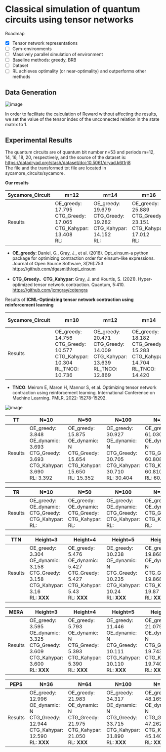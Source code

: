 # Classical simulation of quantum circuits using tensor networks

Roadmap
- [x] Tensor network representations
- [ ] Gym-environments
- [ ] Massively parallel simulation of environment
- [ ] Baseline methods: greedy, BRB
- [ ] Dataset
- [ ] RL achieves optimality (or near-optimality) and outperforms other methods

## Data Generation

![image](https://user-images.githubusercontent.com/75991833/218404111-e23e9e9b-c2ac-4648-aa04-9a7208fa7693.png)

In order to facilitate the calculation of Reward without affecting the results, we set the value of the tensor index of the unconnected relation in the state matrix to 1.

## Experimental Results

The quantum circuits are of quantum bit number n=53 and periods m=12, 14, 16, 18, 20, respectively, and the source of the dataset is: https://datadryad.org/stash/dataset/doi:10.5061/dryad.k6t1rj8                                                                                                                                          
The file and the transformed txt file are located in sycamore_circuits/sycamore.

**Our results**

|Sycamore_Circuit|m=12|m=14|m=16|m=18|m=20|
|-------|------- | -----|------ |------ |------ |
|Results|OE_greedy: 17.795<br>CTG_Greedy: 17.065<br>CTG_Kahypar: 13.408<br>RL:|OE_greedy: 19.679<br>CTG_Greedy: 19.282<br>CTG_Kahypar: 14.152<br>RL:|OE_greedy: 25.889<br>CTG_Greedy: 23.151<br>CTG_Kahypar: 17.012<br>RL:|OE_greedy: 26.793<br>CTG_Greedy: 23.570<br>CTG_Kahypar: 17.684<br>RL:|OE_greedy: 26.491<br>CTG_Greedy: 25.623<br>CTG_Kahypar: 18.826<br>RL: **17.078**|

- **OE_greedy**: Daniel, G., Gray, J., et al. (2018). Opt\_einsum-a python package for optimizing contraction order for einsum-like expressions. Journal of Open Source Software, 3(26):753
https://github.com/dgasmith/opt_einsum

- **CTG_Greedy、CTG_Kahypar**: Gray, J. and Kourtis, S. (2021). Hyper-optimized tensor network contraction. Quantum, 5:410.
https://github.com/jcmgray/cotengra

Results of **ICML-Optimizing tensor network contraction using reinforcement learning**

|Sycamore_Circuit|m=10|m=12|m=14|m=16(Not-Giving)|m=18(Not-Giving)|m=20|
|-------| ----|------- | -----|------ |------ |------ |
|Results|OE_greedy: 14.756<br>CTG_Greedy: 10.577<br>CTG_Kahypar: 10.304<br>RL_TNCO: 10.736|OE_greedy: 20.471<br>CTG_Greedy: 14.009<br>CTG_Kahypar: 13.639<br>RL_TNCO: 12.869|OE_greedy: 18.182<br>CTG_Greedy: 15.283<br>CTG_Kahypar: 14.704<br>RL_TNCO: 14.420|OE_greedy: <br>CTG_Greedy: <br>CTG_Kahypar: <br>RL_TNCO: |OE_greedy: <br>CTG_Greedy: <br>CTG_Kahypar: <br>RL_TNCO: |OE_greedy: 31.310<br>CTG_Greedy: 18.934<br>CTG_Kahypar: 18.765<br>RL_TNCO: 18.544|

- **TNCO**: Meirom E, Maron H, Mannor S, et al. Optimizing tensor network contraction using reinforcement learning. International Conference on Machine Learning. PMLR, 2022: 15278-15292.

![image](https://user-images.githubusercontent.com/75991833/227595309-a341713d-0247-4f3b-a12b-d94ac74af351.png)


|TT|N=10|N=50|N=100|N=200|N=400|N=600|N=800|N=1000|N=1500|N=2000|
|-------| ----|------- | -----|------| ----|------- | -----|------ | -----|------ |
|Results|OE_greedy: 3.848<br>OE_dynamic: 3.693<br>CTG_Greedy: 3.693<br>CTG_Kahypar: 3.690<br>RL: 3.392|OE_greedy: 15.875<br>OE_dynamic: N<br>CTG_Greedy: 15.654 <br>CTG_Kahypar: 15.650<br>RL: 15.352|OE_greedy: 30.927<br>OE_dynamic: N<br>CTG_Greedy: 30.705<br>CTG_Kahypar: 30.710<br>RL: 30.404|OE_greedy: 61.030<br>OE_dynamic: N<br>CTG_Greedy: 60.808<br>CTG_Kahypar: 60.810<br>RL: 60.507|OE_greedy: 121.236<br>OE_dynamic: N<br>CTG_Greedy: 121.014<br>CTG_Kahypar: 121.010<br>RL: 120.713|OE_greedy:  181.442<br>OE_dynamic: N<br>CTG_Greedy: 181.220<br>CTG_Kahypar: 181.220<br>RL: 180.919|OE_greedy: 241.648<br>OE_dynamic: N<br>CTG_Greedy: 241.426<br>CTG_Kahypar: 241.430<br>RL: 241.125|OE_greedy: 301.854<br>OE_dynamic: N<br>CTG_Greedy: 301.632<br>CTG_Kahypar: 301.630<br>RL: 301.331|OE_greedy: N<br>OE_dynamic: N<br>CTG_Greedy: N<br>CTG_Kahypar: 452.150<br>RL: |OE_greedy: N<br>OE_dynamic: N<br>CTG_Greedy: N<br>CTG_Kahypar: 602.660<br>RL: |

|TR|N=10|N=50|N=100|N=200|N=400|N=600|N=800|N=1000|N=1500|N=2000|
|-------| ----|------- | -----|------| ----|------- | -----|------ | -----|------ |
|Results|OE_greedy: <br>OE_dynamic: <br>CTG_Greedy: <br>CTG_Kahypar: <br>RL: |OE_greedy: <br>OE_dynamic: <br>CTG_Greedy: <br>CTG_Kahypar: <br>RL: |OE_greedy: <br>OE_dynamic: <br>CTG_Greedy: <br>CTG_Kahypar: <br>RL: |OE_greedy: <br>OE_dynamic: <br>CTG_Greedy: <br>CTG_Kahypar: <br>RL: |OE_greedy: <br>OE_dynamic: <br>CTG_Greedy: <br>CTG_Kahypar: <br>RL: |OE_greedy: <br>OE_dynamic: <br>CTG_Greedy: <br>CTG_Kahypar: <br>RL: |OE_greedy: <br>OE_dynamic: <br>CTG_Greedy: <br>CTG_Kahypar: <br>RL: |OE_greedy: <br>OE_dynamic: <br>CTG_Greedy: <br>CTG_Kahypar: <br>RL: |OE_greedy: <br>OE_dynamic: <br>CTG_Greedy: <br>CTG_Kahypar: <br>RL: |OE_greedy: <br>OE_dynamic: <br>CTG_Greedy: <br>CTG_Kahypar: <br>RL: |



|TTN|Height=3|Height=4|Height=5|Height=6|Height=7|Height=8|Height=9|Height=10|
|-------| ----|------- | -----|------ |------ |------ |------ |------ |
|Results|OE_greedy: 3.304<br>OE_dynamic: 3.158<br>CTG_Greedy: 3.158<br>CTG_Kahypar: 3.16<br>RL: **XXX**|OE_greedy: 5.476<br>OE_dynamic: 5.427<br>CTG_Greedy: 5.427<br>CTG_Kahypar: 5.43<br>RL: **XXX**|OE_greedy: 10.238<br>OE_dynamic: N<br>CTG_Greedy: 10.235<br>CTG_Kahypar: 10.24<br>RL: **XXX**|OE_greedy: 19.868<br>OE_dynamic: N<br>CTG_Greedy: 19.868<br>CTG_Kahypar: 19.87<br>RL: **XXX**|OE_greedy: 39.134<br>OE_dynamic: N<br>CTG_Greedy: 39.134<br>CTG_Kahypar: 39.13<br>RL: **XXX**|OE_greedy: 77.666<br>OE_dynamic: N<br>CTG_Greedy: 77.666<br>CTG_Kahypar: 77.67<br>RL: **XXX**|OE_greedy: 154.729<br>OE_dynamic: N<br>CTG_Greedy: 154.729<br>CTG_Kahypar: 154.730<br>RL: **XXX**|OE_greedy: N<br>OE_dynamic: N<br>CTG_Greedy: N<br>CTG_Kahypar: 308.860<br>RL: **XXX**|



|MERA|Height=3|Height=4|Height=5|Height=6|Height=7|Height=8|Height=9|Height=10|
|-------| ----|------- | -----|------ |------ |------ |------ |------ |
|Results|OE_greedy: 3.595<br>OE_dynamic: 3.325<br>CTG_Greedy: 3.609<br>CTG_Kahypar: 3.600<br>RL: **XXX**|OE_greedy: 5.793<br>OE_dynamic: N<br>CTG_Greedy: 5.393<br>CTG_Kahypar: 5.390<br>RL: **XXX**|OE_greedy: 11.446<br>OE_dynamic: N<br>CTG_Greedy: 10.111<br>CTG_Kahypar: 10.110<br>RL: **XXX**|OE_greedy: 21.079<br>OE_dynamic: N<br>CTG_Greedy: 19.743<br>CTG_Kahypar: 19.740<br>RL: **XXX**|OE_greedy: 39.009<br>OE_dynamic: N<br>CTG_Greedy: 39.009<br>CTG_Kahypar: 39.010<br>RL: **XXX**|OE_greedy: 77.541<br>OE_dynamic: N<br>CTG_Greedy: 77.541<br>CTG_Kahypar: 77.540<br>RL: **XXX**|OE_greedy: 154.604<br>OE_dynamic: N<br>CTG_Greedy: 154.604<br>CTG_Kahypar: 154.600<br>RL: **XXX**|OE_greedy: N<br>OE_dynamic: N<br>CTG_Greedy: N<br>CTG_Kahypar: 308.730<br>RL: **XXX**|

|PEPS|N=36|N=64|N=100|N=144|N=196|N=256|
|-------| ----|------- | -----|------ |------ |------ |
|Results|OE_greedy: 12.996<br>OE_dynamic: N<br>CTG_Greedy: 12.944<br>CTG_Kahypar: 12.590<br>RL: **XXX**|OE_greedy: 21.983<br>OE_dynamic: N<br>CTG_Greedy: 21.975<br>CTG_Kahypar: 21.050<br>RL: **XXX**|OE_greedy: 34.317<br>OE_dynamic: N<br>CTG_Greedy: 33.715<br>CTG_Kahypar: 31.890<br>RL: **XXX**|OE_greedy: 48.165<br>OE_dynamic: N<br>CTG_Greedy: 47.262<br>CTG_Kahypar: 45.140<br>RL: **XXX**|OE_greedy: 64.420<br>OE_dynamic: N<br>CTG_Greedy: 64.420<br>CTG_Kahypar: 60.790<br>RL: **XXX**|OE_greedy: 83.084<br>OE_dynamic: N<br>CTG_Greedy: 82.783<br>CTG_Kahypar: 78.850<br>RL: **XXX**|


